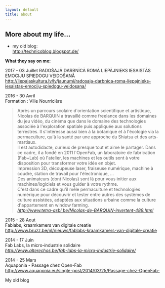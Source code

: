 ```yaml
---
layout: default
title: about
---
```


## More about my life... 
- my old blog:  
http://technicoblog.blogspot.de/

**What they say on me:**

2017 - 03 Juillet
RADOŠAJĀ DARBNĪCĀ ROMĀ LIEPĀJNIEKS IESAISTĀS EMOCIJU SPIEDOGU VEIDOŠANĀ
http://liepajaskultura.lv/lv/jaunumi/radosaja-darbnica-roma-liepajnieks-iesaistas-emociju-spiedogu-veidosana/

2016 - 30 Avril  
Formation : Ville Nourricière  
>Après un parcours scolaire d'orientation scientifique et artistique, Nicolas de BARQUIN a travaillé comme freelance dans les domaines du jeu vidéo, du cinéma que dans le domaine des technologies associée à l'exploration spatiale puis appliquée aux solutions terrestres. Il s'intéresse aussi bien à la botanique et à l'écologie via la permaculture, qu'à la santé par une approche du Shiatsu et des arts-martiaux.  
Il est autodidacte, curieux de presque tout et aime le partager. Dans ce cadre, il a fondé en 2011 l'OpenFab, un laboratoire de fabrication (Fab+Lab) où l'atelier, les machines et les outils sont à votre disposition pour transformer votre idée en objet.  
Impression 3D, découpeuse laser, fraiseuse numérique, machine à coudre, station de travail pour l'électronique, ...  
Des animateurs (dont Nicolas) sont là pour vous initier aux machines/logiciels et vous guider à votre rythme.  
C'est dans ce cadre qu'il mêle permaculture et technologies numérique pour découvrir et tester entre autres des systèmes de culture assistées, adaptées aux situations urbaine comme la culture d'appartement en window farming.  
*http://www.tetra-asbl.be/Nicolas-de-BARQUIN-invertent-489.html*

2015 - 28 Aout  
Fablabs, kraamkamers van digitale creatie  
http://www.bruzz.be/nl/nieuws/fablabs-kraamkamers-van-digitale-creatie

2014 - 17 Juin  
Fab Labs, la micro-industrie solidaire  
*http://www.alterechos.be/fab-labs-la-micro-industrie-solidaire/*

2014 - 25 Mars  
Aquaponia - Passage chez Open-Fab  
http://www.aquaponia.eu/single-post/2014/03/25/Passage-chez-OpenFab-


My old blog
